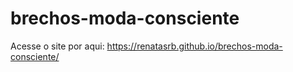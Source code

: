 # brechos-moda-consciente

Acesse o site por aqui: https://renatasrb.github.io/brechos-moda-consciente/
